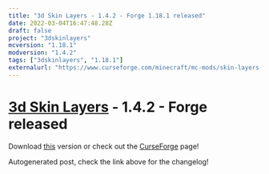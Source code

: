 ```yaml
---
title: "3d Skin Layers - 1.4.2 - Forge 1.18.1 released"
date: 2022-03-04T16:47:48.28Z
draft: false
project: "3dskinlayers"
mcversion: "1.18.1"
modversion: "1.4.2"
tags: ["3dskinlayers", "1.18.1"]
externalurl: "https://www.curseforge.com/minecraft/mc-mods/skin-layers-3d/files/3672240"
---
```

# [3d Skin Layers](/project/3dskinlayers) - 1.4.2 - Forge released
Download [this](https://www.curseforge.com/minecraft/mc-mods/skin-layers-3d/files/3672240) version or check out the [CurseForge](https://www.curseforge.com/minecraft/mc-mods/skin-layers-3d) page!

Autogenerated post, check the link above for the changelog!
